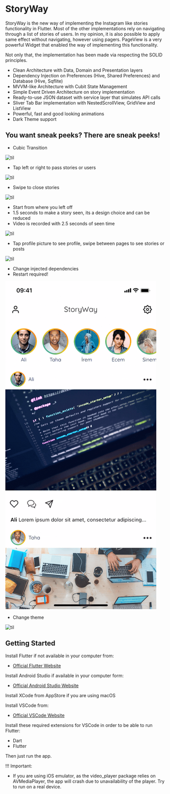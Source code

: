 # StoryWay

StoryWay is the new way of implementing the Instagram like stories functionality
in Flutter. Most of the other implementations rely on navigating through a 
list of stories of users. In my opinion, it is also possible to apply same effect
without navigating, however using pagers. PageView is a very powerful Widget that
enabled the way of implementing this functionality.

Not only that, the implementation has been made via respecting the SOLID principles.

- Clean Architecture with Data, Domain and Presentation layers
- Dependency Injection on Preferences (Hive, Shared Preferences) and Database (Hive, Sqflite)
- MVVM-like Architecture with Cubit State Management
- Simple Event Driven Architecture on story implementation
- Ready-to-use JSON dataset with service layer that simulates API calls
- Sliver Tab Bar implementation with NestedScrollView, GridView and ListView
- Powerful, fast and good looking animations
- Dark Theme support
  
## You want sneak peeks? There are sneak peeks!

* Cubic Transition

![til](./gifs/cubic_transition.gif)

* Tap left or right to pass stories or users

![til](./gifs/tap_to_pass.gif)

* Swipe to close stories

![til](./gifs/swipe_to_close.gif)

* Start from where you left off
* 1.5 seconds to make a story seen, its a design choice and can be reduced
* Video is recorded with 2.5 seconds of seen time

![til](./gifs/start_left_off.gif)

* Tap profile picture to see profile, swipe between pages to see stories or posts

![til](./gifs/see_profile.gif)

* Change injected dependencies
* Restart required!

![til](./gifs/inject.gif)

* Change theme

![til](./gifs/theme.gif)


## Getting Started

Install Flutter if not available in your computer from:
- [Official Flutter Website](https://docs.flutter.dev/get-started/install)

Install Android Studio if available in your computer form:
- [Official Android Studio Website](https://developer.android.com/studio?gclid=Cj0KCQiA8t2eBhDeARIsAAVEga3YBXLFbK_rctgmI8ZyoWuHS9iifuVni2fSbmYtVBA5e5KQs3ioBPEaAslgEALw_wcB&gclsrc=aw.ds)

Install XCode from AppStore if you are using macOS

Install VSCode from:
- [Official VSCode Website](https://code.visualstudio.com/)

Install these required extensions for VSCode in order to be able to run Flutter:
- Dart
- Flutter

Then just run the app. 

!!! Important:
- If you are using iOS emulator, as the video_player package relies on AVMediaPlayer, the app will crash due to unavailability of the player. Try to run on a real device.
